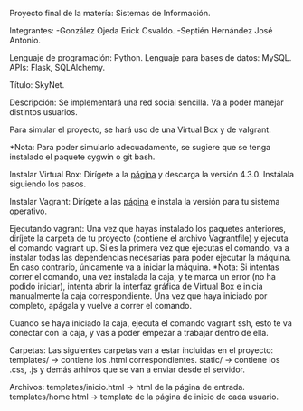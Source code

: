 Proyecto final de la matería: Sistemas de Información.

Integrantes:
    -González Ojeda Erick Osvaldo.
    -Septién Hernández José Antonio.

Lenguaje de programación: Python.
Lenguaje para bases de datos: MySQL.
APIs: Flask, SQLAlchemy.

Título: SkyNet.

Descripción:
Se implementará una red social sencilla. Va a poder manejar distintos
usuarios.

Para simular el proyecto, se hará uso de una Virtual Box y de valgrant.

*Nota: Para poder simularlo adecuadamente, se sugiere que se tenga instalado
el paquete cygwin o git bash.

Instalar Virtual Box:
Dirígete a la [página](https://www.virtualbox.org/wiki/Downloads) y
descarga la versión 4.3.0. Instálala siguiendo los pasos.

Instalar Vagrant:
Dirígete a las [página](https://www.vagrantup.com/downloads.html) e
instala la versión para tu sistema operativo.

Ejecutando vagrant:
Una vez que hayas instalado los paquetes anteriores, diríjete la
carpeta de tu proyecto (contiene el archivo Vagrantfile) y ejecuta el
comando vagrant up. Si es la primera vez que ejecutas el comando, va a
instalar todas las dependencias necesarias para poder ejecutar la máquina.
En caso contrario, únicamente va a iniciar la máquina.
*Nota: Si intentas correr el comando, una vez instalada la caja, y te marca
un error (no ha podido iniciar), intenta abrir la interfaz gráfica de
Virtual Box e inicia manualmente la caja correspondiente. Una vez que haya
iniciado por completo, apágala y vuelve a correr el comando.

Cuando se haya iniciado la caja, ejecuta el comando vagrant ssh, esto te va
conectar con la caja, y vas a poder empezar a trabajar dentro de ella.

Carpetas:
Las siguientes carpetas van a estar incluidas en el proyecto:
templates/  ->  contiene los .html correspondientes.
static/  ->  contiene los .css, .js y demás arhivos que se van a enviar desde
el servidor.

Archivos:
templates/inicio.html  -> html de la página de entrada.
templates/home.html  ->  template de la página de inicio de cada usuario.